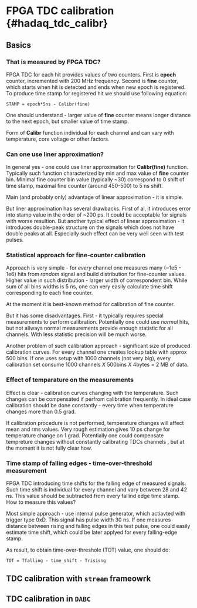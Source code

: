 # FPGA TDC calibration {#hadaq_tdc_calibr}

  
## Basics 


### That is measured by FPGA TDC?
 
FPGA TDC for each hit provides values of two counters.
First is **epoch** counter, incremented with 200 MHz frequency.
Second is **fine** counter, which starts when hit is detected and ends when new epoch is registered.
To produce time stamp for registered hit we should use following equation:

    STAMP = epoch*5ns - Calibr(fine)
    
One should understand - larger value of **fine** counter means longer distance to the next epoch, but smaller value of time stamp.

Form of **Calibr** function individual for each channel and can vary with temperature, core voltage or other factors.
          

### Can one use liner approximation?

In general yes - one could use liner approximation for **Calibr(fine)** function. Typically such function characterized by min and max value of **fine** counter bin. Minimal fine counter bin value (typically ~30) correspond to 0 shift of time stamp, maximal fine counter (around 450-500) to 5 ns shift.   

Main (and probably only) advantage of linear approximation - it is simple. 

But liner approximation has several drawbacks. First of al, it introduces error into stamp value in the order of ~200 ps. It could be acceptable for signals with worse resultion. But another typical effect of linear approximation - it introduces double-peak structure on the signals which does not have double peaks at all. Especially such effect can be very well seen with test pulses.   



### Statistical approach for fine-counter calibration

Approach is very simple - for _every_ channel one measures many (~1e5 - 1e6) hits from _random_ signal and build distribution for fine-counter values. Higher value in such distribution - larger width of correspondent bin. While sum of all bins widths is 5 ns, one can very easily calculate time shift corresponding to each fine counter.

At the moment it is best-known method for calibration of fine counter. 

But it has some disadvantages. First - it typically requires special measurements to perform calibration. Potentially one could use _normal_ hits, but not allways normal measurements provide enough statistic for all channels. With less statistic precision will be much worse. 

Another problem of such calibration approach - significant size of produced calibration curves. For every channel one creates lookup table with approx 500 bins. If one uses setup with 1000 channels (not very big), every calibration set consume 1000 channels _X_ 500bins _X_ 4bytes _=_ 2 MB of data.             


### Effect of temparature on the measurements

Effect is clear - calibration curves changing with the temperature. Such changes can be compensated if perfrom calibration frequently. In ideal case calibration should be done constantly - every time when temperature changes more than 0.5 grad. 

If calibration procedure is not performed, temperature changes will affect mean and rms values. Very rough estimation gives 10 ps change for temperature change on 1 grad. Potentially one could compensate tempreture changes without constantly calibrating TDCs channels , but at the moment it is not fully clear how. 


### Time stamp of falling edges - time-over-threshold measurement

FPGA TDC introducing time shifts for the falling edge of measured signals. Such time shift is individual for every channel and vary between 28 and 42 ns. This value should be subtracted from every fallind edge time stamp. How to measure this values?

Most simple approach - use internal pulse generator, which actiavted with trigger type 0xD. This signal has pulse width 30 ns. If one measures distance between rising and falling edges in this test pulse, one could easily estimate time shift, which could be later applyed for every falling-edge stamp.  
   
As result, to obtain time-over-threshole (TOT) value, one should do:

    TOT = Tfalling - time_shift - Trisisng


## TDC calibration with `stream` frameowrk






## TDC calibration in `DABC`

